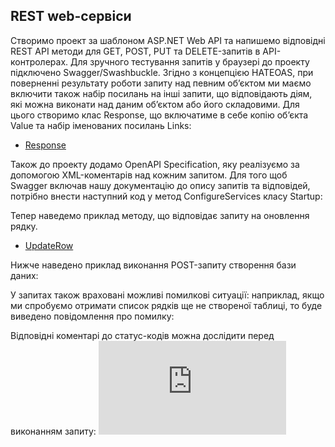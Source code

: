 ## REST web-сервіси

Створимо проект за шаблоном ASP.NET Web API та напишемо відповідні REST API методи для GET, POST, PUT та DELETE-запитів в API-контролерах. Для зручного тестування запитів у браузері до проекту підключено Swagger/Swashbuckle.
Згідно з концепцією HATEOAS, при поверненні результату роботи запиту над певним об’єктом ми маємо включити також набір посилань на інші запити, що відповідають діям, які можна виконати над даним об’єктом або його складовими. Для цього створимо клас Response, що включатиме в себе копію об’єкта Value та набір іменованих посилань Links:

- [Response](https://github.com/zavtor/IT-lab/blob/main/Containers/RestWebApi/Response.cs)

Також до проекту додамо OpenAPI Specification, яку реалізуємо за допомогою XML-коментарів над кожним запитом. Для того щоб Swagger включав нашу документацію до опису запитів та відповідей, потрібно внести наступний код у метод ConfigureServices класу Startup:

Тепер наведемо приклад методу, що відповідає запиту на оновлення рядку.
- [UpdateRow](https://github.com/zavtor/IT-lab/tree/main/Containers/RestWebApi)

Нижче наведено приклад виконання POST-запиту створення бази даних:

У запитах також враховані можливі помилкові ситуації: наприклад, якщо ми спробуємо отримати список рядків ще не створеної таблиці, то буде виведено повідомлення про помилку:

Відповідні коментарі до статус-кодів можна дослідити перед виконанням запиту:
![](https://github.com/zavtor/IT-lab/blob/main/lab/stage10.md)
